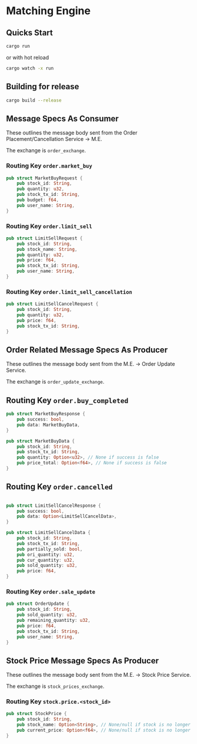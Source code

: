 # Matching Engine

## Quicks Start

```bash
cargo run
```

or with hot reload

```bash
cargo watch -x run
```

## Building for release

```bash
cargo build --release
```

## Message Specs As Consumer 
These outlines the message body sent from the Order Placement/Cancellation Service -> M.E. 

The exchange is `order_exchange`.

### Routing Key `order.market_buy`
```rs
pub struct MarketBuyRequest {
    pub stock_id: String,
    pub quantity: u32,
    pub stock_tx_id: String,
    pub budget: f64,
    pub user_name: String,
}
```

### Routing Key `order.limit_sell`
```rs
pub struct LimitSellRequest {
    pub stock_id: String,
    pub stock_name: String,
    pub quantity: u32,
    pub price: f64,
    pub stock_tx_id: String,
    pub user_name: String,
}
```


### Routing Key `order.limit_sell_cancellation`
```rs
pub struct LimitSellCancelRequest {
    pub stock_id: String,
    pub quantity: u32,
    pub price: f64,
    pub stock_tx_id: String,
}
```

## Order Related Message Specs As Producer
These outlines the message body sent from the M.E. -> Order Update Service.

The exchange is `order_update_exchange`.

## Routing Key `order.buy_completed`
```rs
pub struct MarketBuyResponse {
    pub success: bool,
    pub data: MarketBuyData,
}

pub struct MarketBuyData {
    pub stock_id: String,
    pub stock_tx_id: String,
    pub quantity: Option<u32>, // None if success is false
    pub price_total: Option<f64>, // None if success is false
}
```

## Routing Key `order.cancelled`
```rs

pub struct LimitSellCancelResponse {
    pub success: bool,
    pub data: Option<LimitSellCancelData>,
}

pub struct LimitSellCancelData {
    pub stock_id: String,
    pub stock_tx_id: String,
    pub partially_sold: bool,
    pub ori_quantity: u32,
    pub cur_quantity: u32,
    pub sold_quantity: u32,
    pub price: f64,
}
```

### Routing Key `order.sale_update`
```rs
pub struct OrderUpdate {
    pub stock_id: String,
    pub sold_quantity: u32,
    pub remaining_quantity: u32,
    pub price: f64,
    pub stock_tx_id: String,
    pub user_name: String,
}
```

## Stock Price Message Specs As Producer
These outlines the message body sent from the M.E. -> Stock Price Service.

The exchange is `stock_prices_exchange`.

### Routing Key `stock.price.<stock_id>`
```rs
pub struct StockPrice {
    pub stock_id: String,
    pub stock_name: Option<String>, // None/null if stock is no longer available
    pub current_price: Option<f64>, // None/null if stock is no longer available
}